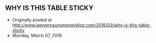## WHY IS THIS TABLE STICKY

 * Originally posted at http://www.lawyersgunsmoneyblog.com/2016/03/why-is-this-table-sticky
 * Monday, March 07, 2016

